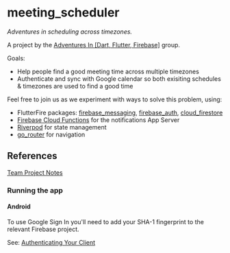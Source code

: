 # meeting_scheduler

*Adventures in scheduling across timezones.*

A project by the [Adventures In \[Dart, Flutter, Firebase\]] group.

Goals:

- Help people find a good meeting time across multiple timezones
- Authenticate and sync with Google calendar so both exisiting schedules & timezones are used to find a good time

Feel free to join us as we experiment with ways to solve this problem, using:

- FlutterFire packages: [firebase_messaging], [firebase_auth], [cloud_firestore]
- [Firebase Cloud Functions] for the notifications App Server
- [Riverpod] for state management
- [go_router] for navigation

## References

[Team Project Notes]

### Running the app

#### Android

To use Google Sign In you'll need to add your SHA-1 fingerprint to the relevant Firebase project.  

See: [Authenticating Your Client](https://developers.google.com/android/guides/client-auth?authuser=0)

[Adventures In \[Dart, Flutter, Firebase\]]: https://www.meetup.com/Adventures-In-Dart-Flutter-Firebase/
[Firebase Cloud Functions]: https://firebase.google.com/docs/functions
[Riverpod]: https://riverpod.dev/
[Team Project Notes]: https://adventures-in.notion.site/Meeting-Scheduler-262ad85a6cb04c5080e7a624151a800a
[firebase_messaging]: https://firebase.flutter.dev/docs/messaging/overview/
[firebase_auth]: https://firebase.flutter.dev/docs/auth/overview
[cloud_firestore]: https://firebase.flutter.dev/docs/firestore/overview
[go_router]: https://gorouter.dev/

